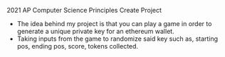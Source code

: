 2021 AP Computer Science Principles Create Project

* The idea behind my project is that you can play a game in order to generate a unique private key for an ethereum wallet.
* Taking inputs from the game to randomize said key such as, starting pos, ending pos, score, tokens collected.
